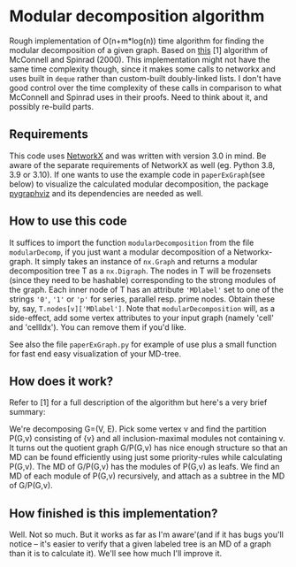 # Modular decomposition algorithm

Rough implementation of O(n+m*log(n)) time algorithm for finding the modular decomposition of a given graph.
Based on [this](https://doi.org/10.46298/dmtcs.274) [1] algorithm of McConnell and Spinrad (2000). This implementation
might not have the same time complexity though, since it makes some calls to networkx and uses built in `deque` rather than custom-built doubly-linked lists. I don't have good control over the time complexity of these calls in comparison to what McConnell and Spinrad uses in their proofs. Need to think about it, and possibly re-build parts.

## Requirements

This code uses [NetworkX](https://networkx.org/documentation/stable/index.html#) and was written with version 3.0 in mind. Be aware of the separate requirements of NetworkX as well (eg. Python 3.8, 3.9 or 3.10). If one wants to use the example code in `paperExGraph`(see below) to visualize the calculated modular decomposition, the package [pygraphviz](http://pygraphviz.github.io/) and its dependencies are needed as well.

## How to use this code

It suffices to import the function `modularDecomposition` from the file `modularDecomp`, if you just want a modular decomposition of a Networkx-graph. It simply takes an instance of `nx.Graph` and returns a modular decomposition tree T as a `nx.Digraph`. The nodes in T will be frozensets (since they need to be hashable) corresponding to the strong modules of the graph. Each inner node of T has an attribute `'MDlabel'` set to one of the strings `'0'`, `'1'` or `'p'` for series, parallel resp. prime nodes. Obtain these by, say, `T.nodes[v]['MDlabel']`. Note that  `modularDecomposition` will, as a side-effect, add some vertex attributes to your input graph (namely 'cell' and 'cellIdx'). You can remove them if you'd like.

See also the file `paperExGraph.py` for example of use plus a small function for fast end easy visualization of your MD-tree.

## How does it work?

Refer to [1] for a full description of the algorithm but here's a very brief summary:

We're decomposing G=(V, E). Pick some vertex v and find the partition P(G,v) consisting of {v} and all inclusion-maximal modules not containing v. It turns out the quotient graph G/P(G,v) has nice enough structure so that an MD can be found efficiently using just some priority-rules while calculating P(G,v). The MD of G/P(G,v) has the modules of P(G,v) as leafs. We find an MD of each module of P(G,v) recursively, and attach as a subtree in the MD of G/P(G,v).

## How finished is this implementation?

Well. Not so much. But it works as far as I'm aware'(and if it has bugs you'll notice – it's easier to verify that a given labeled tree is an MD of a graph than it is to calculate it). We'll see how much I'll improve it.
